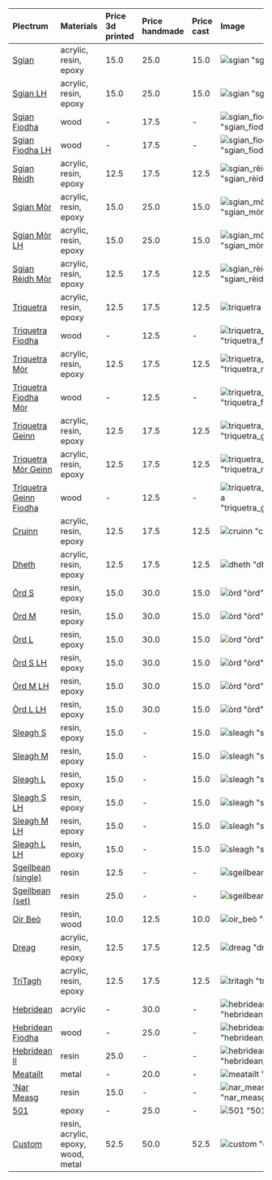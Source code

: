 | **Plectrum**                                                 | **Materials**                      | **Price 3d printed**   | **Price handmade**   | **Price cast**   | **Image**                                                                                    |
|:-------------------------------------------------------------|:-----------------------------------|:-----------------------|:---------------------|:-----------------|:---------------------------------------------------------------------------------------------|
| [Sgian](../picks/sgian.md)                                   | acrylic, resin, epoxy              | 15.0                   | 25.0                 | 15.0             | ![sgian](../assets/img/sgian.jpg) "sgian"                                                    |
| [Sgian LH](../picks/sgian_lh.md)                             | acrylic, resin, epoxy              | 15.0                   | 25.0                 | 15.0             | ![sgian](../assets/img/sgian.jpg) "sgian"                                                    |
| [Sgian Fiodha](../picks/sgian_fiodha.md)                     | wood                               | -                      | 17.5                 | -                | ![sgian_fiodha](../assets/img/sgian_fiodha.jpg) "sgian_fiodha"                               |
| [Sgian Fiodha LH](../picks/sgian_fiodha_lh.md)               | wood                               | -                      | 17.5                 | -                | ![sgian_fiodha](../assets/img/sgian_fiodha.jpg) "sgian_fiodha"                               |
| [Sgian Rèidh](../picks/sgian_rèidh.md)                       | acrylic, resin, epoxy              | 12.5                   | 17.5                 | 12.5             | ![sgian_rèidh](../assets/img/sgian_rèidh.jpg) "sgian_rèidh"                                  |
| [Sgian Mòr](../picks/sgian_mòr.md)                           | acrylic, resin, epoxy              | 15.0                   | 25.0                 | 15.0             | ![sgian_mòr](../assets/img/sgian_mòr.jpg) "sgian_mòr"                                        |
| [Sgian Mòr LH](../picks/sgian_mòr_lh.md)                     | acrylic, resin, epoxy              | 15.0                   | 25.0                 | 15.0             | ![sgian_mòr](../assets/img/sgian_mòr.jpg) "sgian_mòr"                                        |
| [Sgian Rèidh Mòr](../picks/sgian_rèidh_mòr.md)               | acrylic, resin, epoxy              | 12.5                   | 17.5                 | 12.5             | ![sgian_rèidh_mòr](../assets/img/sgian_rèidh_mòr.jpg) "sgian_rèidh_mòr"                      |
| [Triquetra](../picks/triquetra.md)                           | acrylic, resin, epoxy              | 12.5                   | 17.5                 | 12.5             | ![triquetra](../assets/img/triquetra.jpg) "triquetra"                                        |
| [Triquetra Fiodha](../picks/triquetra_fiodha.md)             | wood                               | -                      | 12.5                 | -                | ![triquetra_fiodha](../assets/img/triquetra_fiodha.jpg) "triquetra_fiodha"                   |
| [Triquetra Mòr](../picks/triquetra_mòr.md)                   | acrylic, resin, epoxy              | 12.5                   | 17.5                 | 12.5             | ![triquetra_mòr](../assets/img/triquetra_mòr.jpg) "triquetra_mòr"                            |
| [Triquetra Fiodha Mòr](../picks/triquetra_fiodha_mòr.md)     | wood                               | -                      | 12.5                 | -                | ![triquetra_fiodha_mòr](../assets/img/triquetra_fiodha_mòr.jpg) "triquetra_fiodha_mòr"       |
| [Triquetra Geinn](../picks/triquetra_geinn.md)               | acrylic, resin, epoxy              | 12.5                   | 17.5                 | 12.5             | ![triquetra_geinn](../assets/img/triquetra_geinn.jpg) "triquetra_geinn"                      |
| [Triquetra Mòr Geinn](../picks/triquetra_mòr_geinn.md)       | acrylic, resin, epoxy              | 12.5                   | 17.5                 | 12.5             | ![triquetra_mòr_geinn](../assets/img/triquetra_mòr_geinn.jpg) "triquetra_mòr_geinn"          |
| [Triquetra Geinn Fiodha](../picks/triquetra_geinn_fiodha.md) | wood                               | -                      | 12.5                 | -                | ![triquetra_geinn_fiodha](../assets/img/triquetra_geinn_fiodha.jpg) "triquetra_geinn_fiodha" |
| [Cruinn](../picks/cruinn.md)                                 | acrylic, resin, epoxy              | 12.5                   | 17.5                 | 12.5             | ![cruinn](../assets/img/cruinn.jpg) "cruinn"                                                 |
| [Dheth](../picks/dheth.md)                                   | acrylic, resin, epoxy              | 12.5                   | 17.5                 | 12.5             | ![dheth](../assets/img/dheth.jpg) "dheth"                                                    |
| [Òrd S](../picks/òrd_s.md)                                   | resin, epoxy                       | 15.0                   | 30.0                 | 15.0             | ![òrd](../assets/img/òrd.jpg) "òrd"                                                          |
| [Òrd M](../picks/òrd_m.md)                                   | resin, epoxy                       | 15.0                   | 30.0                 | 15.0             | ![òrd](../assets/img/òrd.jpg) "òrd"                                                          |
| [Òrd L](../picks/òrd_l.md)                                   | resin, epoxy                       | 15.0                   | 30.0                 | 15.0             | ![òrd](../assets/img/òrd.jpg) "òrd"                                                          |
| [Òrd S LH](../picks/òrd_s_lh.md)                             | resin, epoxy                       | 15.0                   | 30.0                 | 15.0             | ![òrd](../assets/img/òrd.jpg) "òrd"                                                          |
| [Òrd M LH](../picks/òrd_m_lh.md)                             | resin, epoxy                       | 15.0                   | 30.0                 | 15.0             | ![òrd](../assets/img/òrd.jpg) "òrd"                                                          |
| [Òrd L LH](../picks/òrd_l_lh.md)                             | resin, epoxy                       | 15.0                   | 30.0                 | 15.0             | ![òrd](../assets/img/òrd.jpg) "òrd"                                                          |
| [Sleagh S](../picks/sleagh_s.md)                             | resin, epoxy                       | 15.0                   | -                    | 15.0             | ![sleagh](../assets/img/sleagh.jpg) "sleagh"                                                 |
| [Sleagh M](../picks/sleagh_m.md)                             | resin, epoxy                       | 15.0                   | -                    | 15.0             | ![sleagh](../assets/img/sleagh.jpg) "sleagh"                                                 |
| [Sleagh L](../picks/sleagh_l.md)                             | resin, epoxy                       | 15.0                   | -                    | 15.0             | ![sleagh](../assets/img/sleagh.jpg) "sleagh"                                                 |
| [Sleagh S LH](../picks/sleagh_s_lh.md)                       | resin, epoxy                       | 15.0                   | -                    | 15.0             | ![sleagh](../assets/img/sleagh.jpg) "sleagh"                                                 |
| [Sleagh M LH](../picks/sleagh_m_lh.md)                       | resin, epoxy                       | 15.0                   | -                    | 15.0             | ![sleagh](../assets/img/sleagh.jpg) "sleagh"                                                 |
| [Sleagh L LH](../picks/sleagh_l_lh.md)                       | resin, epoxy                       | 15.0                   | -                    | 15.0             | ![sleagh](../assets/img/sleagh.jpg) "sleagh"                                                 |
| [Sgeilbean (single)](../picks/sgeilbean_(single).md)         | resin                              | 12.5                   | -                    | -                | ![sgeilbean](../assets/img/sgeilbean.jpg) "sgeilbean"                                        |
| [Sgeilbean (set)](../picks/sgeilbean_(set).md)               | resin                              | 25.0                   | -                    | -                | ![sgeilbean](../assets/img/sgeilbean.jpg) "sgeilbean"                                        |
| [Oir Beò](../picks/oir_beò.md)                               | resin, wood                        | 10.0                   | 12.5                 | 10.0             | ![oir_beò](../assets/img/oir_beò.jpg) "oir_beò"                                              |
| [Dreag](../picks/dreag.md)                                   | acrylic, resin, epoxy              | 12.5                   | 17.5                 | 12.5             | ![dreag](../assets/img/dreag.jpg) "dreag"                                                    |
| [TriTagh](../picks/tritagh.md)                               | acrylic, resin, epoxy              | 12.5                   | 17.5                 | 12.5             | ![tritagh](../assets/img/tritagh.jpg) "tritagh"                                              |
| [Hebridean](../picks/hebridean.md)                           | acrylic                            | -                      | 30.0                 | -                | ![hebridean](../assets/img/hebridean.jpg) "hebridean"                                        |
| [Hebridean Fiodha](../picks/hebridean_fiodha.md)             | wood                               | -                      | 25.0                 | -                | ![hebridean_fiodha](../assets/img/hebridean_fiodha.jpg) "hebridean_fiodha"                   |
| [Hebridean II](../picks/hebridean_ii.md)                     | resin                              | 25.0                   | -                    | -                | ![hebridean_ii](../assets/img/hebridean_ii.jpg) "hebridean_ii"                               |
| [Meatailt](../picks/meatailt.md)                             | metal                              | -                      | 20.0                 | -                | ![meatailt](../assets/img/meatailt.jpg) "meatailt"                                           |
| ['Nar Measg](../picks/nar_measg.md)                          | resin                              | 15.0                   | -                    | -                | ![nar_measg](../assets/img/nar_measg.jpg) "nar_measg"                                        |
| [501](../picks/501.md)                                       | epoxy                              | -                      | 25.0                 | -                | ![501](../assets/img/501.jpg) "501"                                                          |
| [Custom](../picks/custom.md)                                 | resin, acrylic, epoxy, wood, metal | 52.5                   | 50.0                 | 52.5             | ![custom](../assets/img/custom.jpg) "custom"                                                 |